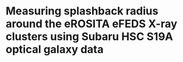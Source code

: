 # Measuring splashback radius around the eROSITA eFEDS X-ray clusters using Subaru HSC S19A optical galaxy data 
